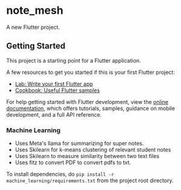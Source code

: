 # note_mesh

A new Flutter project.

## Getting Started

This project is a starting point for a Flutter application.

A few resources to get you started if this is your first Flutter project:

- [Lab: Write your first Flutter app](https://docs.flutter.dev/get-started/codelab)
- [Cookbook: Useful Flutter samples](https://docs.flutter.dev/cookbook)

For help getting started with Flutter development, view the
[online documentation](https://docs.flutter.dev/), which offers tutorials,
samples, guidance on mobile development, and a full API reference.

### Machine Learning
- Uses Meta's llama for summarizing for super notes.
- Uses Skilearn for k-means clustering of relevant student notes
- Uses Skilearn to measure similarity between two text files
- Uses fitz to convert PDF to convert pdfs to txt.

To install dependencies, do
```pip install -r machine_learning/requirements.txt``` from the project root directory.

